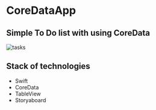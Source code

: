 # CoreDataApp

## Simple To Do list with using CoreData

![tasks](https://github.com/ddyack/DataCoreApp/blob/main/tasks.gif)

## Stack of technologies

- Swift
- CoreData
- TableView
- Storyaboard
